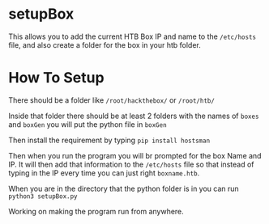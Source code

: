 # setupBox
This allows you to add the current HTB Box IP and name to the `/etc/hosts` file, and also create a folder for the box in your htb folder.

# How To Setup

There should be a folder like `/root/hackthebox/` or `/root/htb/`

Inside that folder there should be at least 2 folders with the names of `boxes` and `boxGen` you will put the python file in `boxGen`

Then install the requirement by typing `pip install hostsman`

Then when you run the program you will br prompted for the box Name and IP. It will then add that information to the `/etc/hosts` file so that instead of typing in the IP every time you can just right `boxname.htb`.

When you are in the directory that the python folder is in you can run `python3 setupBox.py` 

Working on making the program run from anywhere.
